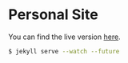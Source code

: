 # Personal Site

You can find the live version [here][site].

```bash
$ jekyll serve --watch --future
```

[site]: http://borretti.me/
